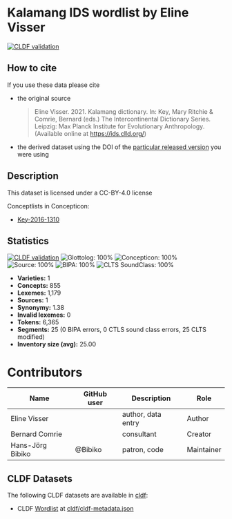 # Kalamang IDS wordlist by Eline Visser

[![CLDF validation](https://github.com/intercontinental-dictionary-series/visserkalamang/workflows/CLDF-validation/badge.svg)](https://github.com/intercontinental-dictionary-series/visserkalamang/actions?query=workflow%3ACLDF-validation)

## How to cite

If you use these data please cite
- the original source
  > Eline Visser. 2021. Kalamang dictionary. In: Key, Mary Ritchie & Comrie, Bernard (eds.) The Intercontinental Dictionary Series. Leipzig: Max Planck Institute for Evolutionary Anthropology. (Available online at https://ids.clld.org/)
- the derived dataset using the DOI of the [particular released version](../../releases/) you were using

## Description


This dataset is licensed under a CC-BY-4.0 license


Conceptlists in Concepticon:
- [Key-2016-1310](https://concepticon.clld.org/contributions/Key-2016-1310)
## Statistics


[![CLDF validation](https://github.com/intercontinental-dictionary-series/visserkalamang/workflows/CLDF-validation/badge.svg)](https://github.com/intercontinental-dictionary-series/visserkalamang/actions?query=workflow%3ACLDF-validation)
![Glottolog: 100%](https://img.shields.io/badge/Glottolog-100%25-brightgreen.svg "Glottolog: 100%")
![Concepticon: 100%](https://img.shields.io/badge/Concepticon-100%25-brightgreen.svg "Concepticon: 100%")
![Source: 100%](https://img.shields.io/badge/Source-100%25-brightgreen.svg "Source: 100%")
![BIPA: 100%](https://img.shields.io/badge/BIPA-100%25-brightgreen.svg "BIPA: 100%")
![CLTS SoundClass: 100%](https://img.shields.io/badge/CLTS%20SoundClass-100%25-brightgreen.svg "CLTS SoundClass: 100%")

- **Varieties:** 1
- **Concepts:** 855
- **Lexemes:** 1,179
- **Sources:** 1
- **Synonymy:** 1.38
- **Invalid lexemes:** 0
- **Tokens:** 6,365
- **Segments:** 25 (0 BIPA errors, 0 CTLS sound class errors, 25 CLTS modified)
- **Inventory size (avg):** 25.00

# Contributors

Name               | GitHub user     | Description                          | Role
---                | ---             | ---                                  | ---
Eline Visser |  | author, data entry | Author
Bernard Comrie |  | consultant | Creator
Hans-Jörg Bibiko | @Bibiko | patron, code | Maintainer



## CLDF Datasets

The following CLDF datasets are available in [cldf](cldf):

- CLDF [Wordlist](https://github.com/cldf/cldf/tree/master/modules/Wordlist) at [cldf/cldf-metadata.json](cldf/cldf-metadata.json)